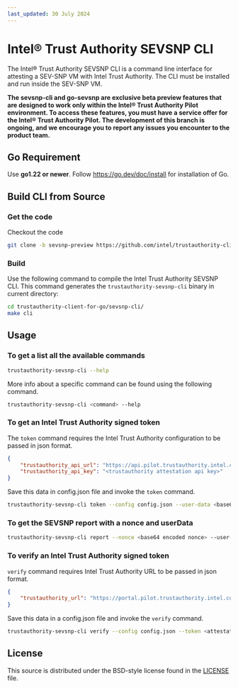 ```yaml
---
last_updated: 30 July 2024
---
```


# Intel® Trust Authority SEVSNP CLI

The Intel® Trust Authority SEVSNP CLI is a command line interface for attesting a SEV-SNP VM with Intel Trust Authority. The CLI must be installed and run inside the SEV-SNP VM. 

**The sevsnp-cli and go-sevsnp are exclusive beta preview features that are designed to work only within the Intel® Trust Authority Pilot environment. To access these features, you must have a service offer for the Intel® Trust Authority Pilot. The development of this branch is ongoing, and we encourage you to report any issues you encounter to the product team.**

## Go Requirement

Use <b>go1.22 or newer</b>. Follow https://go.dev/doc/install for installation of Go.

## Build CLI from Source

### Get the code
Checkout the code
```sh
git clone -b sevsnp-preview https://github.com/intel/trustauthority-client-for-go
```

### Build
Use the following command to compile the Intel Trust Authority SEVSNP CLI. This command generates the `trustauthority-sevsnp-cli` binary in current directory:

```sh
cd trustauthority-client-for-go/sevsnp-cli/
make cli
```

## Usage

### To get a list all the available commands

```sh
trustauthority-sevsnp-cli --help
```

More info about a specific command can be found using the following command.

```sh
trustauthority-sevsnp-cli <command> --help
```

### To get an Intel Trust Authority signed token

The `token` command requires the Intel Trust Authority configuration to be passed in json format.

```json
{
    "trustauthority_api_url": "https://api.pilot.trustauthority.intel.com",
    "trustauthority_api_key": "<trustauthority attestation api key>"
}
```

Save this data in config.json file and invoke the `token` command.

```sh
trustauthority-sevsnp-cli token --config config.json --user-data <base64 encoded userdata> --policy-ids <comma separated trustauthority attestation policy ids>
```

### To get the SEVSNP report with a nonce and userData

```sh
trustauthority-sevsnp-cli report --nonce <base64 encoded nonce> --user-data <base64 encoded userdata>
```

### To verify an Intel Trust Authority signed token

`verify` command requires Intel Trust Authority URL to be passed in json format.

```json
{
    "trustauthority_url": "https://portal.pilot.trustauthority.intel.com"
}
```

Save this data in a config.json file and invoke the `verify` command.

```sh
trustauthority-sevsnp-cli verify --config config.json --token <attestation token in JWT format>
```

## License

This source is distributed under the BSD-style license found in the [LICENSE](../LICENSE)
file.
